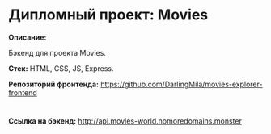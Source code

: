 # Дипломный проект: Movies

**Описание:**

Бэкенд для проекта Movies.

**Стек:** HTML, CSS, JS, Express.

**Репозиторий фронтенда:** https://github.com/DarlingMila/movies-explorer-frontend
#
**Ссылка на бэкенд:** http://api.movies-world.nomoredomains.monster
